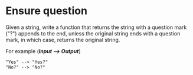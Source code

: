 # Ensure question

Given a string, write a function that returns the string with a question mark ("?") appends to the end, unless the original string ends with a question mark, in which case, returns the original string.

For example (***Input --> Output***)

```
"Yes" --> "Yes?" 
"No?" --> "No?"
```